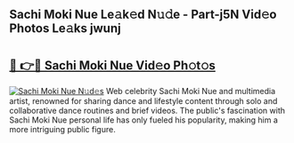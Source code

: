 ## Sachi Moki Nue Le𝚊k𝚎d N𝚞𝚍e - Part-j5N Vid𝚎o Photos Le𝚊ks jwunj

# <h2><a href="http://fb3eb4.evod.top/?m=Sachi+Moki+Nue">🔗 👉🔴 Sachi Moki Nue Vid𝚎o Ph𝚘t𝚘s</a></h2>

[![Sachi Moki Nue N𝚞d𝚎s](https://i.imgur.com/8V9OHl7.gif)](http://fb3eb4.evod.top/?m=Sachi+Moki+Nue)
Web celebrity Sachi Moki Nue and multimedia artist, renowned for sharing dance and lifestyle content through solo and collaborative dance routines and brief videos. The public's fascination with Sachi Moki Nue personal life has only fueled his popularity, making him a more intriguing public figure. 

